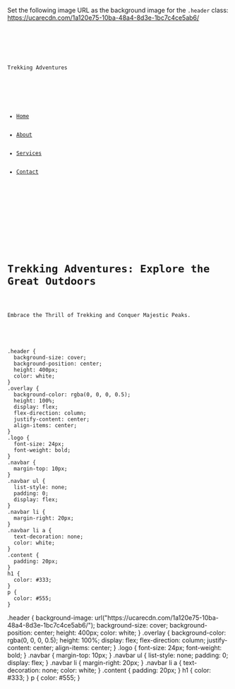 Set the following image URL as the background image for the `.header` class: https://ucarecdn.com/1a120e75-10ba-48a4-8d3e-1bc7c4ce5ab6/

<codeblock language="css" type="exercise" testMode="fixedInput">
<code>
<panel language="html">
<div class="header">
  <div class="overlay">
    <div class="logo">Trekking Adventures</div>
    <nav class="navbar">
      <ul>
        <li><a href="#">Home</a></li>
        <li><a href="#">About</a></li>
        <li><a href="#">Services</a></li>
        <li><a href="#">Contact</a></li>
      </ul>
    </nav>
  </div>
</div>

<div class="content">
  <h1>Trekking Adventures: Explore the Great Outdoors</h1>
  <p>Embrace the Thrill of Trekking and Conquer Majestic Peaks.</p>
</div>
</panel>
<panel language="css">
.header {
  background-size: cover;
  background-position: center;
  height: 400px;
  color: white;
}
.overlay {
  background-color: rgba(0, 0, 0, 0.5);
  height: 100%;
  display: flex;
  flex-direction: column;
  justify-content: center;
  align-items: center;
}
.logo {
  font-size: 24px;
  font-weight: bold;
}
.navbar {
  margin-top: 10px;
}
.navbar ul {
  list-style: none;
  padding: 0;
  display: flex;
}
.navbar li {
  margin-right: 20px;
}
.navbar li a {
  text-decoration: none;
  color: white;
}
.content {
  padding: 20px;
}
h1 {
  color: #333;
}
p {
  color: #555;
}
</panel>
</code>

<solution>
.header {
  background-image: url("https://ucarecdn.com/1a120e75-10ba-48a4-8d3e-1bc7c4ce5ab6/");
  background-size: cover;
  background-position: center;
  height: 400px;
  color: white;
}
.overlay {
  background-color: rgba(0, 0, 0, 0.5);
  height: 100%;
  display: flex;
  flex-direction: column;
  justify-content: center;
  align-items: center;
}
.logo {
  font-size: 24px;
  font-weight: bold;
}
.navbar {
  margin-top: 10px;
}
.navbar ul {
  list-style: none;
  padding: 0;
  display: flex;
}
.navbar li {
  margin-right: 20px;
}
.navbar li a {
  text-decoration: none;
  color: white;
}
.content {
  padding: 20px;
}
h1 {
  color: #333;
}
p {
  color: #555;
}
</solution>
</codeblock>
